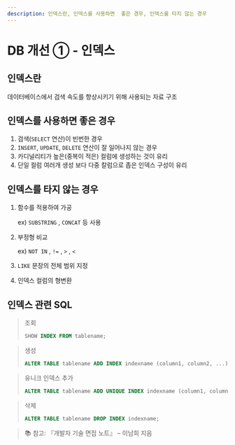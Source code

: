 ```yaml
---
description: 인덱스란, 인덱스를 사용하면  좋은 경우, 인덱스를 타지 않는 경우
---
```


# DB 개선 ① - 인덱스

## 인덱스란

데이터베이스에서 검색 속도를 향상시키기 위해 사용되는 자료 구조

## 인덱스를 사용하면  좋은 경우

1. 검색(`SELECT` 연산)이 빈번한 경우
2. `INSERT`, `UPDATE`, `DELETE` 연산이 잘 일어나지 않는 경우
3. 카디널리티가 높은(중복이 적은) 컬럼에 생성하는 것이 유리
4. 단일 컬럼 여러개 생성 보다 다중 칼럼으로 좁은 인덱스 구성이 유리

## 인덱스를 타지 않는 경우

1.  함수를 적용하여 가공

    ex) `SUBSTRING` , `CONCAT` 등 사용
2.  부정형 비교

    ex) `NOT IN` , `!=` , `>` , `<`
3. &#x20;`LIKE` 문장의 전체 범위 지정
4. 인덱스 컬럼의 형변환

## 인덱스 관련 SQL

> 조회
>
> ```sql
> SHOW INDEX FROM tablename;
> ```

> 생성
>
> ```sql
> ALTER TABLE tablename ADD INDEX indexname (column1, column2, ...);
> ```

> 유니크 인덱스 추가
>
> ```sql
> ALTER TABLE tablename ADD UNIQUE INDEX indexname (column1, column2, ...);
> ```

> 삭제
>
> ```sql
> ALTER TABLE tablename DROP INDEX indexname;
> ```

> 📚 참고: 『개발자 기술 면접 노트』 – 이남희 지음
